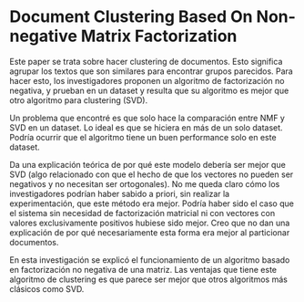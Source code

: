 # Document Clustering Based On Non-negative Matrix Factorization

Este paper se trata sobre hacer clustering de documentos. Esto significa agrupar los textos que son similares para encontrar grupos parecidos. Para hacer esto, los investigadores proponen un algoritmo de factorización no negativa, y prueban en un dataset y resulta que su algoritmo es mejor que otro algoritmo para clustering (SVD).

Un problema que encontré es que solo hace la comparación entre NMF y SVD en un dataset. Lo ideal es que se hiciera en más de un solo dataset. Podría ocurrir que el algoritmo tiene un buen performance solo en este dataset.

Da una explicación teórica de por qué este modelo debería ser mejor que SVD (algo relacionado con que el hecho de que los vectores no pueden ser negativos y no necesitan ser ortogonales). No me queda claro cómo los investigadores podrían haber sabido a priori, sin realizar la experimentación, que este método era mejor. Podría haber sido el caso que el sistema sin necesidad de factorización matricial ni con vectores con valores exclusivamente positivos hubiese sido mejor. Creo que no dan una explicación de por qué necesariamente esta forma era mejor al particionar documentos.

En esta investigación se explicó el funcionamiento de un algoritmo basado en factorización no negativa de una matriz. Las ventajas que tiene este algoritmo de clustering es que parece ser mejor que otros algoritmos más clásicos como SVD.


